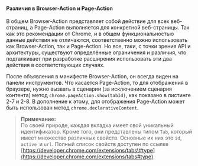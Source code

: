 #### Различия в Browser-Action и Page-Action

В общем Browser-Action представляет собой действие для всех веб-страниц, а Page-Action выполняется для конкретной веб-страницы. Так как это рекомендации от Chrome, и в общем функциональностью данные действия не отличаются, соответственно можно использовать как Browser-Action, так и Page-Action. Но все, таки, с точки зрения API и архитектуры, существуют определённые ограничения и различия, что подталкивает при разработке расширения использовать эти два действия в соответствующих случаях.

После объявления в манифесте Browser-Action, он всегда виден на панели инструментов. Что касается Page-Action, то для отображения в браузере, нужно вызвать в сценарии \(за исключением сценария контента\) метод `chrome.pageAction.show(tabId)`, как показано в листинге 2-7 и 2-8. В дополнение к этому, для отображения Page-Action может быть использован метод `chrome.declarativeContent`.

> **Примечание:**  
> По своей природе, каждая вкладка имеет свой уникальный идентификатор. Кроме того, они представлены типом `Tab`, который имеет множество различных свойств. Основные их них это `id`, `active `и `url`. Полный список свойств доступен по ссылке [https://developer.chrome.com/extensions/tabs\#type](https://developer.chrome.com/extensions/tabs#type).



